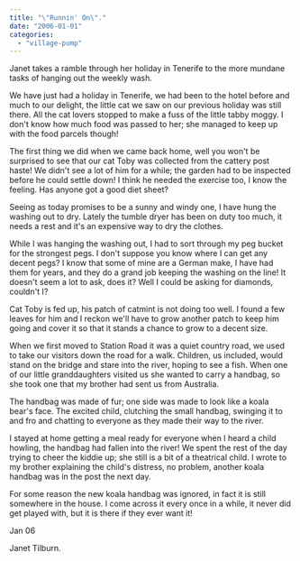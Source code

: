```yaml
---
title: "\"Runnin' On\"."
date: "2006-01-01"
categories: 
  - "village-pump"
---
```


Janet takes a ramble through her holiday in Tenerife to the more mundane tasks of hanging out the weekly wash.

We have just had a holiday in Tenerife, we had been to the hotel before and much to our delight, the little cat we saw on our previous holiday was still there. All the cat lovers stopped to make a fuss of the little tabby moggy. I don't know how much food was passed to her; she managed to keep up with the food parcels though!

The first thing we did when we came back home, well you won't be surprised to see that our cat Toby was collected from the cattery post haste! We didn't see a lot of him for a while; the garden had to be inspected before he could settle down! I think he needed the exercise too, I know the feeling. Has anyone got a good diet sheet?

Seeing as today promises to be a sunny and windy one, I have hung the washing out to dry. Lately the tumble dryer has been on duty too much, it needs a rest and it's an expensive way to dry the clothes.

While I was hanging the washing out, I had to sort through my peg bucket for the strongest pegs. I don't suppose you know where I can get any decent pegs? I know that some of mine are a German make, I have had them for years, and they do a grand job keeping the washing on the line! It doesn't seem a lot to ask, does it? Well I could be asking for diamonds, couldn't I?

Cat Toby is fed up, his patch of catmint is not doing too well. I found a few leaves for him and I reckon we'll have to grow another patch to keep him going and cover it so that it stands a chance to grow to a decent size.

When we first moved to Station Road it was a quiet country road, we used to take our visitors down the road for a walk. Children, us included, would stand on the bridge and stare into the river, hoping to see a fish. When one of our little granddaughters visited us she wanted to carry a handbag, so she took one that my brother had sent us from Australia.

The handbag was made of fur; one side was made to look like a koala bear's face. The excited child, clutching the small handbag, swinging it to and fro and chatting to everyone as they made their way to the river.

I stayed at home getting a meal ready for everyone when I heard a child howling, the handbag had fallen into the river! We spent the rest of the day trying to cheer the kiddie up; she still is a bit of a theatrical child. I wrote to my brother explaining the child's distress, no problem, another koala handbag was in the post the next day.

For some reason the new koala handbag was ignored, in fact it is still somewhere in the house. I come across it every once in a while, it never did get played with, but it is there if they ever want it!

Jan 06

Janet Tilburn.
